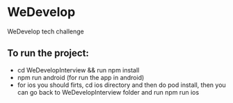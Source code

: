 # WeDevelop
WeDevelop tech challenge

## To run the project:
  - cd WeDevelopInterview && run npm install
  - npm run android (for run the app in android)
  - for ios you should firts, cd ios directory and then do pod install, then you can go back to WeDevelopInterview folder and run npm run ios
